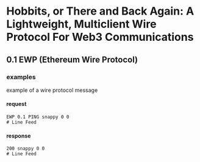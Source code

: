 # Hobbits, or There and Back Again: A Lightweight, Multiclient Wire Protocol For Web3 Communications


## 0.1 EWP (Ethereum Wire Protocol)

### examples

example of a wire protocol message

#### request
```
EWP 0.1 PING snappy 0 0
# Line Feed
```

#### response
```
200 snappy 0 0
# Line Feed
```
